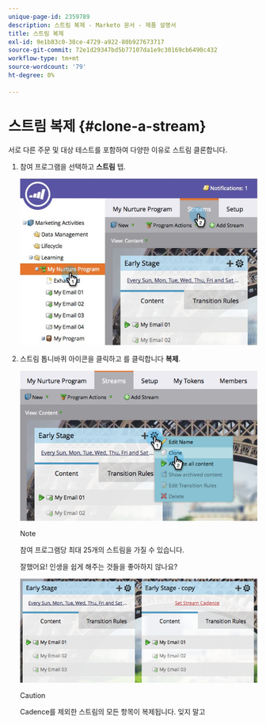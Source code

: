 ```yaml
---
unique-page-id: 2359789
description: 스트림 복제 - Marketo 문서 - 제품 설명서
title: 스트림 복제
exl-id: 9e1b83c0-38ce-4729-a922-80b927673717
source-git-commit: 72e1d29347bd5b77107da1e9c30169cb6490c432
workflow-type: tm+mt
source-wordcount: '79'
ht-degree: 0%

---
```


# 스트림 복제 {#clone-a-stream}

서로 다른 주문 및 대상 테스트를 포함하여 다양한 이유로 스트림 클론합니다.

1. 참여 프로그램을 선택하고 **스트림** 탭.

   ![](assets/cloneasteam.jpg)

1. 스트림 톱니바퀴 아이콘을 클릭하고 를 클릭합니다 **복제**.

   ![](assets/image2014-9-15-17-3a0-3a23.png)

   >[!NOTE]
   >
   >참여 프로그램당 최대 25개의 스트림을 가질 수 있습니다.

   잘했어요! 인생을 쉽게 해주는 것들을 좋아하지 않나요?

   ![](assets/image2014-9-15-17-3a1-3a20.png)

   >[!CAUTION]
   >
   >Cadence를 제외한 스트림의 모든 항목이 복제됩니다. 잊지 말고
